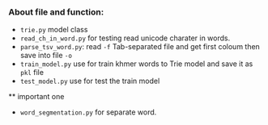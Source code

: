 ### About file and function:

- `trie.py` model class
- `read_ch_in_word.py` for testing read unicode charater in words.
- `parse_tsv_word.py`: read `-f` Tab-separated file and get first coloum then save into file `-o`
- `train_model.py` use for train khmer words to Trie model and save it as `pkl` file
- `test_model.py` use for test the train model


** important one

- `word_segmentation.py` for separate word.
